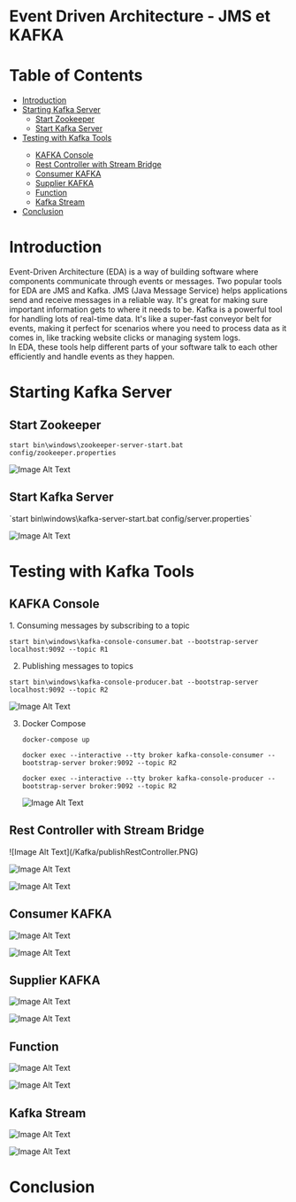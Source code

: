 # Event Driven Architecture - JMS et KAFKA
# Table of Contents
<ul>
  <li><a href="#introduction">Introduction</a></li>
  <li>
    <a href="#start-kafka-server">Starting Kafka Server</a>
    <ul>
      <li><a href="#start-zookeeper">Start Zookeeper</a></li>
      <li><a href="#start-kafka-server">Start Kafka Server</a></li>
    </ul>
  </li>
  <li><a href="#testing-with-kafka-tools">Testing with Kafka Tools</a></li>
  <ul>
    <li><a href="#kafka-console">KAFKA Console</a></li>
    <li><a href="#rest-controller-with-stream-bridge">Rest Controller with Stream Bridge</a></li>
    <li><a href="#consumer-kafka">Consumer KAFKA</a></li>
    <li><a href="#supplier-kafka">Supplier KAFKA</a></li>
    <li><a href="#function-kafka">Function</a></li>
    <li><a href="#kafka-stream">Kafka Stream</a></li>
  </ul>
  <li><a href="#conclusion">Conclusion</a></li>
</ul>

<h1 id="introduction">Introduction</h1>

Event-Driven Architecture (EDA) is a way of building software where components communicate through events or messages. Two popular tools for EDA are JMS and Kafka.
JMS (Java Message Service) helps applications send and receive messages in a reliable way. It's great for making sure important information gets to where it needs to be.
Kafka is a powerful tool for handling lots of real-time data. It's like a super-fast conveyor belt for events, making it perfect for scenarios where you need to process data as it comes in, like tracking website clicks or managing system logs.<br>
In EDA, these tools help different parts of your software talk to each other efficiently and handle events as they happen.

<h1 id="starting-kafka-server">Starting Kafka Server</h1>
<h2 id="start-zookeeper">Start Zookeeper</h2>

`start bin\windows\zookeeper-server-start.bat config/zookeeper.properties`

![Image Alt Text](/Kafka/Zookeeper.PNG)
<h2 id="start-kafka-server">Start Kafka Server</h2>
`start bin\windows\kafka-server-start.bat config/server.properties`

![Image Alt Text](/Kafka/kafka.PNG)

<h1 id="testing-with-kafka-tools">Testing with Kafka Tools</h1>
<h2 id="kafka-console">KAFKA Console</h2>
1. Consuming messages by subscribing to a topic<br>

`start bin\windows\kafka-console-consumer.bat --bootstrap-server localhost:9092 --topic R1`

2. Publishing messages to topics<br>

`start bin\windows\kafka-console-producer.bat --bootstrap-server localhost:9092 --topic R2`

![Image Alt Text](/Kafka/consoleKafka.PNG)

3. Docker Compose
   
   `docker-compose up`

   `docker exec --interactive --tty broker kafka-console-consumer --bootstrap-server broker:9092 --topic R2`

   `docker exec --interactive --tty broker kafka-console-producer --bootstrap-server broker:9092 --topic R2`

   ![Image Alt Text](/Kafka/docker-compose.PNG)
   
<h2 id="rest-controller-with-stream-bridge">Rest Controller with Stream Bridge</h2>
![Image Alt Text](/Kafka/publishRestController.PNG)

![Image Alt Text](/Kafka/Cons.PNG)

![Image Alt Text](/Kafka/cons3.PNG)

<h2 id="consumer-kafka">Consumer KAFKA</h2>

![Image Alt Text](/Kafka/PageEventConsumer.PNG)

![Image Alt Text](/Kafka/pageCons.PNG)


<h2 id="supplier-kafka">Supplier KAFKA</h2>

![Image Alt Text](/Kafka/supplier1.PNG)

![Image Alt Text](/Kafka/supp.PNG)
<h2 id="function-kafka">Function</h2>

![Image Alt Text](/Kafka/f.PNG)

![Image Alt Text](/Kafka/f2.PNG)

<h2 id="kafka-stream">Kafka Stream</h2>

![Image Alt Text](/Kafka/KafkaStream.PNG)

![Image Alt Text](/Kafka/hhhhh.png)

<h1 id="conclusion">Conclusion</h1>










